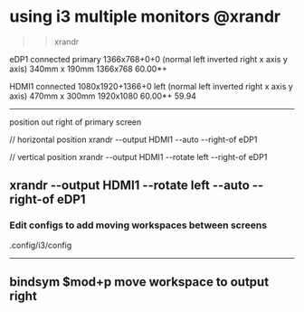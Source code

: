 # using i3 multiple monitors @xrandr


>> xrandr

eDP1 connected primary 1366x768+0+0 (normal left inverted right x axis y axis) 340mm x 190mm
   1366x768      60.00*+
   
   
HDMI1 connected 1080x1920+1366+0 left (normal left inverted right x axis y axis) 470mm x 300mm
   1920x1080     60.00*+  59.94



------------------------------------------------------------
position out right of primary screen

// horizontal position 
xrandr --output HDMI1 --auto --right-of eDP1


// vertical position
xrandr --output HDMI1 --rotate left --right-of eDP1


xrandr --output HDMI1 --rotate left --auto --right-of eDP1
------------------------------------------------------------


### Edit configs to add moving workspaces between screens

.config/i3/config


----------------
bindsym $mod+p move workspace to output right
----------------


